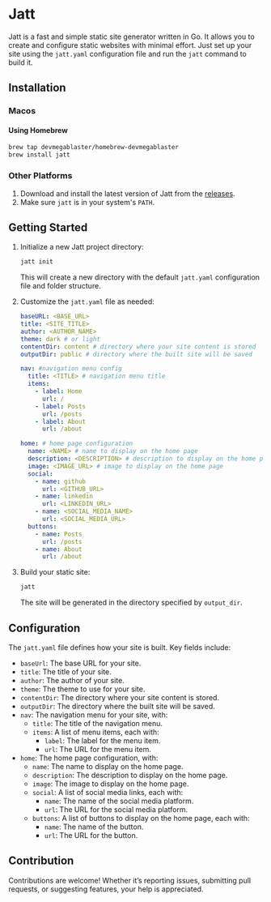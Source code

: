 # Jatt

Jatt is a fast and simple static site generator written in Go. It allows you to create and configure static websites with minimal effort. Just set up your site using the `jatt.yaml` configuration file and run the `jatt` command to build it.

## Installation

### Macos

#### Using Homebrew

```bash
brew tap devmegablaster/homebrew-devmegablaster
brew install jatt
```

### Other Platforms

1. Download and install the latest version of Jatt from the [releases](https://github.com/devmegablaster/jatt/releases).
2. Make sure `jatt` is in your system's `PATH`.

## Getting Started

1. Initialize a new Jatt project directory:

   ```bash
   jatt init
   ```

   This will create a new directory with the default `jatt.yaml` configuration file and folder structure.

2. Customize the `jatt.yaml` file as needed:

   ```yaml
   baseURL: <BASE_URL>
   title: <SITE_TITLE>
   author: <AUTHOR_NAME>
   theme: dark # or light
   contentDir: content # directory where your site content is stored
   outputDir: public # directory where the built site will be saved

   nav: #navigation menu config
     title: <TITLE> # navigation menu title
     items:
       - label: Home
         url: /
       - label: Posts
         url: /posts
       - label: About
         url: /about

   home: # home page configuration
     name: <NAME> # name to display on the home page
     description: <DESCRIPTION> # description to display on the home page
     image: <IMAGE_URL> # image to display on the home page
     social:
       - name: github
         url: <GITHUB_URL>
       - name: linkedin
         url: <LINKEDIN_URL>
       - name: <SOCIAL_MEDIA_NAME>
         url: <SOCIAL_MEDIA_URL>
     buttons:
       - name: Posts
         url: /posts
       - name: About
         url: /about
   ```

3. Build your static site:

   ```bash
   jatt
   ```

   The site will be generated in the directory specified by `output_dir`.

## Configuration

The `jatt.yaml` file defines how your site is built. Key fields include:

- `baseUrl`: The base URL for your site.
- `title`: The title of your site.
- `author`: The author of your site.
- `theme`: The theme to use for your site.
- `contentDir`: The directory where your site content is stored.
- `outputDir`: The directory where the built site will be saved.
- `nav`: The navigation menu for your site, with:
  - `title`: The title of the navigation menu.
  - `items`: A list of menu items, each with:
    - `label`: The label for the menu item.
    - `url`: The URL for the menu item.
- `home`: The home page configuration, with:
  - `name`: The name to display on the home page.
  - `description`: The description to display on the home page.
  - `image`: The image to display on the home page.
  - `social`: A list of social media links, each with:
    - `name`: The name of the social media platform.
    - `url`: The URL for the social media platform.
  - `buttons`: A list of buttons to display on the home page, each with:
    - `name`: The name of the button.
    - `url`: The URL for the button.

## Contribution

Contributions are welcome! Whether it’s reporting issues, submitting pull requests, or suggesting features, your help is appreciated.
